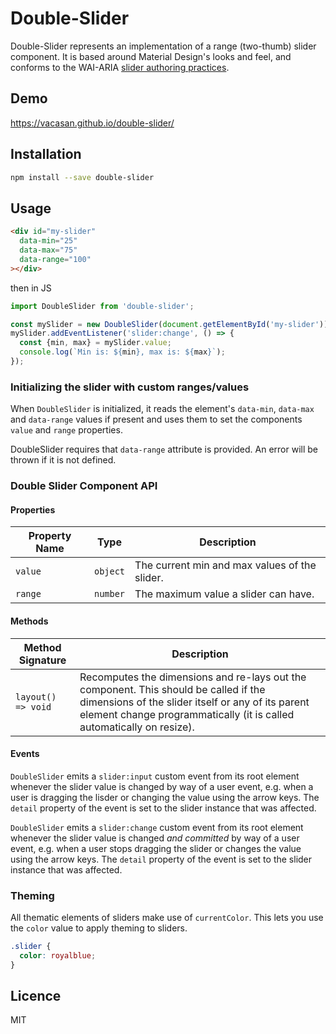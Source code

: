 # Double-Slider

Double-Slider represents an implementation of a range (two-thumb) slider component. It is based around Material Design's looks and feel, and conforms to the WAI-ARIA [slider authoring practices](https://www.w3.org/TR/wai-aria-practices-1.1/#slidertwothumb).

## Demo

https://vacasan.github.io/double-slider/

## Installation

```sh
npm install --save double-slider
```

## Usage

```html
<div id="my-slider"
  data-min="25"
  data-max="75"
  data-range="100"
></div>
```

then in JS

```js
import DoubleSlider from 'double-slider';

const mySlider = new DoubleSlider(document.getElementById('my-slider'));
mySlider.addEventListener('slider:change', () => {
  const {min, max} = mySlider.value;
  console.log(`Min is: ${min}, max is: ${max}`);
});
```

### Initializing the slider with custom ranges/values

When `DoubleSlider` is initialized, it reads the element's `data-min`, `data-max` and `data-range` values if present and uses them to set the components `value` and `range` properties.

DoubleSlider requires that `data-range` attribute is provided. An error will be thrown if it is not defined.

### Double Slider Component API

#### Properties

| Property Name | Type | Description |
| --- | --- | --- |
| `value` | `object` | The current min and max values of the slider. |
| `range` | `number` | The maximum value a slider can have. |

#### Methods

| Method Signature | Description |
| --- | --- |
| `layout() => void` | Recomputes the dimensions and re-lays out the component. This should be called if the dimensions of the slider itself or any of its parent element change programmatically (it is called automatically on resize). |

#### Events

`DoubleSlider` emits a `slider:input` custom event from its root element whenever the slider value is changed by way of a user event, e.g. when a user is dragging the lisder or changing the value using the arrow keys. The `detail` property of the event is set to the slider instance that was affected.

`DoubleSlider` emits a `slider:change` custom event from its root element whenever the slider value is changed _and committed_ by way of a user event, e.g. when a user stops dragging the slider or changes the value using the arrow keys. The `detail` property of the event is set to the slider instance that was affected.

### Theming

All thematic elements of sliders make use of `currentColor`. This lets you use the `color` value to apply theming to sliders.

```css
.slider {
  color: royalblue;
}
```

## Licence

MIT
